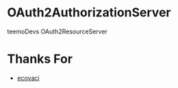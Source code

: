 # OAuth2AuthorizationServer
teemoDevs OAuth2ResourceServer

# Thanks For
 - [ecovaci](https://github.com/ecovaci)
